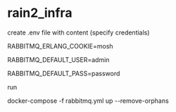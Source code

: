 # rain2_infra


create .env file with content (specify credentials)

RABBITMQ_ERLANG_COOKIE=mosh

RABBITMQ_DEFAULT_USER=admin

RABBITMQ_DEFAULT_PASS=password

run

docker-compose -f rabbitmq.yml up --remove-orphans

